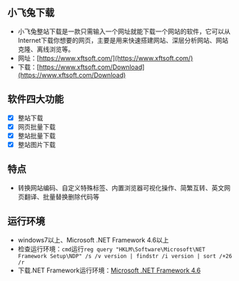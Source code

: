 ## 小飞兔下载

- 小飞兔整站下载是一款只需输入一个网址就能下载一个网站的软件，它可以从Internet下载你想要的网页，主要是用来快速搭建网站、深层分析网站、网站克隆、离线浏览等。
- 网址：[https://www.xftsoft.com/](https://www.xftsoft.com/)
- 下载：[https://www.xftsoft.com/Download](https://www.xftsoft.com/Download)

## 软件四大功能

- [x] 整站下载
- [x] 网页批量下载
- [x] 整站批量下载
- [x] 整站图片下载

## 特点

- 转换网站编码、自定义特殊标签、内置浏览器可视化操作、简繁互转、英文网页翻译、批量替换删除代码等

## 运行环境

- windows7以上、Microsoft .NET Framework 4.6以上
- 检查运行环境：`cmd`运行`reg query "HKLM\Software\Microsoft\NET Framework Setup\NDP" /s /v version | findstr /i version | sort /+26 /r`
- 下载.NET Framework运行环境：[Microsoft .NET Framework 4.6](https://download.microsoft.com/download/C/3/A/C3A5200B-D33C-47E9-9D70-2F7C65DAAD94/NDP46-KB3045557-x86-x64-AllOS-ENU.exe)

